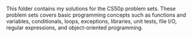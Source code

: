 This folder contains my solutions for the CS50p problem sets. These problem sets covers basic programming concepts such as functions and variables, conditionals, loops, exceptions, libraries, unit tests, file I/O, regular expressions, and object-oriented programming. 